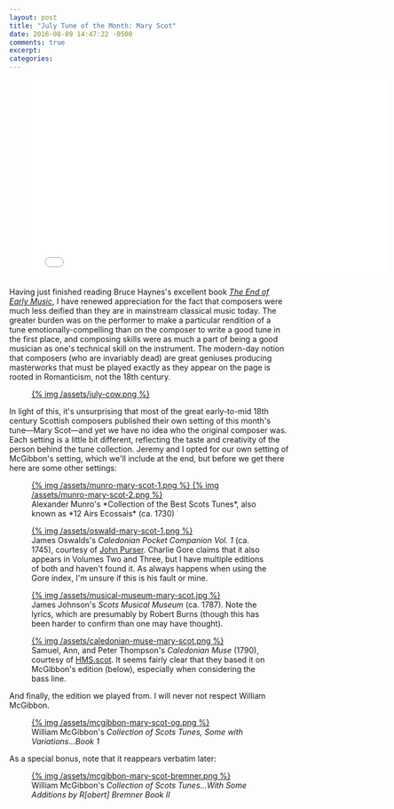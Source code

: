 ```yaml
---
layout: post
title: "July Tune of the Month: Mary Scot"
date: 2016-08-09 14:47:22 -0500
comments: true
excerpt:
categories:
---
```


<div class="video-player">
  <figure>
    <iframe width="640" height="360" src="//www.youtube.com/embed/-LfTgOlW2O0" frameborder="0" allowfullscreen></iframe>
  </figure>
</div>

Having just finished reading Bruce Haynes's excellent book [*The End of Early Music*]("https://www.amazon.com/gp/product/0195189876/ref=as_li_tl?ie=UTF8&camp=1789&creative=9325&creativeASIN=0195189876&linkCode=as2&tag=tsmacdonald-20&linkId=922ecb26ea954cb4fb3c21ccff526c70"),
I have renewed appreciation for the fact that composers were much less deified than they are in mainstream classical
music today.  The greater burden was on the performer to make a particular rendition of a tune emotionally-compelling
than on the composer to write a good tune in the first place, and composing skills were as much a part of being a good
musician as one's technical skill on the instrument. The modern-day notion that composers (who are invariably dead) are
great geniuses producing masterworks that must be played exactly as they appear on the page is rooted in Romanticism,
not the 18th century.

<figure>
  <a href="/assets/july-cow.png">
    {% img /assets/july-cow.png  %}
  </a>
</figure>

In light of this, it's unsurprising that most of the great early-to-mid 18th century Scottish composers published their
own setting of this month's tune—Mary Scot—and yet we have no idea who the original composer was. Each
setting is a little bit different, reflecting the taste and creativity of the person behind the tune collection. Jeremy
and I opted for our own setting of McGibbon's setting, which we'll include at the end, but before we get there here are
some other settings:

<figure>
  <a href="/assets/munro-mary-scot-1.png">
    {% img /assets/munro-mary-scot-1.png  %}
  </a>
  <a href="/assets/munro-mary-scot-2.png">
    {% img /assets/munro-mary-scot-2.png  %}
  </a>
  <figcaption class="separated">Alexander Munro's *Collection of the Best Scots Tunes*, also known as *12 Airs Ecossais* (ca. 1730)
  </figcaption>
</figure>

<figure>
  <a href="/assets/oswald-mary-scot-1.png">
    {% img /assets/oswald-mary-scot-1.png  %}
  </a>
  <figcaption class="separated">James Oswalds's <em>Caledonian Pocket Companion Vol. 1</em> (ca. 1745), courtesy of <a href="http://www.johnpurser.net/store/p9/OSWALD_CALEDONIAN_POCKET_COMPANION_-_Volumes_One_%26_Two_%28includes_postage_%26_packing_for_all_EU_destinations._Otherwise_add_%C2%A33%29.html">John Purser</a>.
  Charlie Gore claims that it also appears in Volumes Two and Three, but I have multiple editions of both and haven't
  found it. As always happens when using the Gore index, I'm unsure if this is his fault or mine.</figcaption>
</figure>

<figure>
  <a href="/assets/musical-museum-mary-scot.jpg">
    {% img /assets/musical-museum-mary-scot.jpg %}
  </a>
  <figcaption class="separated">James Johnson's <em>Scots Musical Museum</em> (ca. 1787). Note the lyrics, which are presumably by Robert
  Burns (though this has been harder to confirm than one may have thought).</figcaption>
</figure>

<figure>
  <a href="/assets/caledonian-muse-mary-scot.png">
    {% img /assets/caledonian-muse-mary-scot.png  %}
  </a>
  <figcaption class="separated">Samuel, Ann, and Peter Thompson's <em>Caledonian Muse</em> (1790), courtesy of
  <a href="http://hms.scot/fiddle/copy/5">HMS.scot</a>. It seems fairly clear that they based it on McGibbon's edition
  (below), especially when considering the bass line.</figcaption>
</figure>

And finally, the edition we played from. I will never not respect William McGibbon.

<figure>
  <a href="/assets/mcgibbon-mary-scot-og.png">
    {% img /assets/mcgibbon-mary-scot-og.png  %}
  </a>
  <figcaption class="separated">William McGibbon's <em>Collection of Scots Tunes, Some with Variations&hellip;Book 1</em></figcaption>
</figure>

As a special bonus, note that it reappears verbatim later:

<figure>
  <a href="/assets/mcgibbon-mary-scot-bremner.png">
    {% img /assets/mcgibbon-mary-scot-bremner.png  %}
  </a>
  <figcaption class="separated">William McGibbon's <em>Collection of Scots Tunes&hellip;With Some Additions by R[obert] Bremner Book II</em></figcaption>
</figure>

